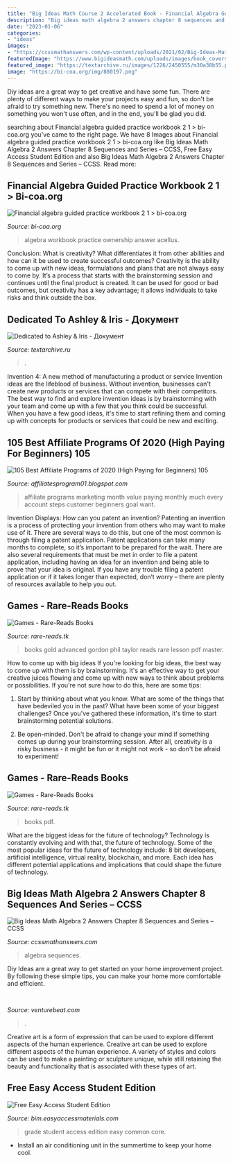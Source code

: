 ```yaml
---
title: "Big Ideas Math Course 2 Accelerated Book - Financial Algebra Guided Practice Workbook 2 1 &gt; Bi-coa.org"
description: "Big ideas math algebra 2 answers chapter 8 sequences and series – ccss"
date: "2023-01-06"
categories:
- "ideas"
images:
- "https://ccssmathanswers.com/wp-content/uploads/2021/02/Big-Ideas-Math-Algebra-2-Answers-Chapter-8-Sequences-and-Series-8.2-a-27.png"
featuredImage: "https://www.bigideasmath.com/uploads/images/book_covers/mrl2019/grade1_cc.jpg"
featured_image: "https://textarchive.ru/images/1226/2450555/m30a38b55.png"
image: "https://bi-coa.org/img/880197.png"
---
```



Diy ideas are a great way to get creative and have some fun. There are plenty of different ways to make your projects easy and fun, so don't be afraid to try something new. There's no need to spend a lot of money on something you won't use often, and in the end, you'll be glad you did.

	

		
searching about Financial algebra guided practice workbook 2 1 &gt; bi-coa.org you've came to the right page. We have 8 Images about Financial algebra guided practice workbook 2 1 &gt; bi-coa.org like Big Ideas Math Algebra 2 Answers Chapter 8 Sequences and Series – CCSS, Free Easy Access Student Edition and also Big Ideas Math Algebra 2 Answers Chapter 8 Sequences and Series – CCSS. Read more:
		
    
## Financial Algebra Guided Practice Workbook 2 1 &gt; Bi-coa.org

<img loading=lazy src="https://bi-coa.org/img/880197.png" onerror="this.onerror=null;this.src='https://tse2.mm.bing.net/th?id=OIP.Ldc5cCAXKvx7UoIu8i9NfAHaJ4&amp;pid=15.1';" alt="Financial algebra guided practice workbook 2 1 &gt; bi-coa.org">

_Source: bi-coa.org_

>algebra workbook practice ownership answer acellus. 

	

Conclusion: What is creativity? What differentiates it from other abilities and how can it be used to create successful outcomes?
Creativity is the ability to come up with new ideas, formulations and plans that are not always easy to come by. It’s a process that starts with the brainstorming session and continues until the final product is created. It can be used for good or bad outcomes, but creativity has a key advantage; it allows individuals to take risks and think outside the box.

    
## Dedicated To Ashley &amp; Iris - Документ

<img loading=lazy src="https://textarchive.ru/images/1226/2450555/m30a38b55.png" onerror="this.onerror=null;this.src='https://tse1.mm.bing.net/th?id=OIP.293oDUV2gKzC4uyPq00EnAAAAA&amp;pid=15.1';" alt="Dedicated to Ashley &amp; Iris - Документ">

_Source: textarchive.ru_

>. 

	

Invention 4: A new method of manufacturing a product or service
Invention ideas are the lifeblood of business. Without invention, businesses can't create new products or services that can compete with their competitors. The best way to find and explore invention ideas is by brainstorming with your team and come up with a few that you think could be successful. When you have a few good ideas, it's time to start refining them and coming up with concepts for products or services that could be new and exciting.

    
## 105 Best Affiliate Programs Of 2020 (High Paying For Beginners) 105

<img loading=lazy src="https://www.adamenfroy.com/wp-content/uploads/Monthly-Recurring-Revenue-1.jpg" onerror="this.onerror=null;this.src='https://tse4.mm.bing.net/th?id=OIP.ezEq7-LJAT-h8a_wlIbQaQHaD3&amp;pid=15.1';" alt="105 Best Affiliate Programs of 2020 (High Paying for Beginners) 105">

_Source: affiliatesprogram01.blogspot.com_

>affiliate programs marketing month value paying monthly much every account steps customer beginners goal want. 

	

Invention Displays: How can you patent an invention?
Patenting an invention is a process of protecting your invention from others who may want to make use of it. There are several ways to do this, but one of the most common is through filing a patent application. Patent applications can take many months to complete, so it’s important to be prepared for the wait. There are also several requirements that must be met in order to file a patent application, including having an idea for an invention and being able to prove that your idea is original. If you have any trouble filing a patent application or if it takes longer than expected, don’t worry – there are plenty of resources available to help you out.

    
## Games - Rare-Reads Books

<img loading=lazy src="https://images-na.ssl-images-amazon.com/images/I/41HsCo58c3L._SX323_BO1,204,203,200_.jpg" onerror="this.onerror=null;this.src='https://tse1.mm.bing.net/th?id=OIP.obA2UeTtZ7GdamOJpLDQ5QAAAA&amp;pid=15.1';" alt="Games - Rare-Reads Books">

_Source: rare-reads.tk_

>books gold advanced gordon phil taylor reads rare lesson pdf master. 

	

How to come up with big ideas
If you're looking for big ideas, the best way to come up with them is by brainstorming. It's an effective way to get your creative juices flowing and come up with new ways to think about problems or possibilities. If you're not sure how to do this, here are some tips:
1. Start by thinking about what you know. What are some of the things that have bedeviled you in the past? What have been some of your biggest challenges? Once you've gathered these information, it's time to start brainstorming potential solutions.

2. Be open-minded. Don't be afraid to change your mind if something comes up during your brainstorming session. After all, creativity is a risky business - it might be fun or it might not work - so don't be afraid to experiment!


    
## Games - Rare-Reads Books

<img loading=lazy src="https://images-na.ssl-images-amazon.com/images/I/41gLXpLA2AL._SY298_BO1,204,203,200_.jpg" onerror="this.onerror=null;this.src='https://tse4.mm.bing.net/th?id=OIP.81mC3nAj3EnOEx79ivzAmgAAAA&amp;pid=15.1';" alt="Games - Rare-Reads Books">

_Source: rare-reads.tk_

>books pdf. 

	

What are the biggest ideas for the future of technology?
Technology is constantly evolving and with that, the future of technology. Some of the most popular ideas for the future of technology include: 8 bit developers, artificial intelligence, virtual reality, blockchain, and more. Each idea has different potential applications and implications that could shape the future of technology.

    
## Big Ideas Math Algebra 2 Answers Chapter 8 Sequences And Series – CCSS

<img loading=lazy src="https://ccssmathanswers.com/wp-content/uploads/2021/02/Big-Ideas-Math-Algebra-2-Answers-Chapter-8-Sequences-and-Series-8.2-a-27.png" onerror="this.onerror=null;this.src='https://tse4.mm.bing.net/th?id=OIP.8_-yzb4MKzfZc31g1EBAjgHaI4&amp;pid=15.1';" alt="Big Ideas Math Algebra 2 Answers Chapter 8 Sequences and Series – CCSS">

_Source: ccssmathanswers.com_

>algebra sequences. 

	

Diy Ideas are a great way to get started on your home improvement project. By following these simple tips, you can make your home more comfortable and efficient.

    
## 

<img loading=lazy src="https://venturebeat.com/wp-content/uploads/2020/05/deserted-islands-devops.png?w=800" onerror="this.onerror=null;this.src='https://tse4.mm.bing.net/th?id=OIP.UGt6QPKIHa9PnAKD-gUZaAHaE5&amp;pid=15.1';" alt="">

_Source: venturebeat.com_

>. 

	

Creative art is a form of expression that can be used to explore different aspects of the human experience.
Creative art can be used to explore different aspects of the human experience. A variety of styles and colors can be used to make a painting or sculpture unique, while still retaining the beauty and functionality that is associated with these types of art.

    
## Free Easy Access Student Edition

<img loading=lazy src="https://www.bigideasmath.com/uploads/images/book_covers/mrl2019/grade1_cc.jpg" onerror="this.onerror=null;this.src='https://tse2.mm.bing.net/th?id=OIP.N9uvckzUqHRR2Ez89fHldQAAAA&amp;pid=15.1';" alt="Free Easy Access Student Edition">

_Source: bim.easyaccessmaterials.com_

>grade student access edition easy common core. 

	

- Install an air conditioning unit in the summertime to keep your home cool.

